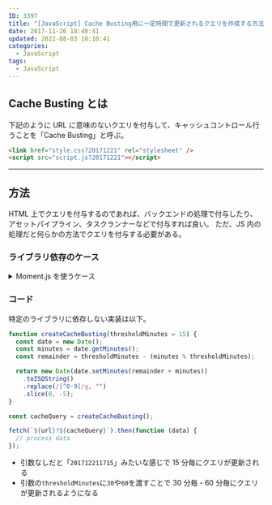 ```yaml
---
ID: 3397
title: "[JavaScript] Cache Busting用に一定時間で更新されるクエリを作成する方法"
date: 2017-11-26 18:40:41
updated: 2022-08-03 10:10:41
categories:
  - JavaScript
tags:
  - JavaScript
---
```


## Cache Busting とは

下記のように URL に意味のないクエリを付与して、キャッシュコントロール行うことを「Cache Busting」と呼ぶ。

```html
<link href="style.css?20171221" rel="stylesheet" />
<script src="script.js?20171221"></script>
```

---

## 方法

HTML 上でクエリを付与するのであれば、バックエンドの処理で付与したり、アセットパイプライン、タスクランナーなどで付与すれば良い。
ただ、JS 内の処理だと何らかの方法でクエリを付与する必要がある。

### ライブラリ依存のケース

<details>
  <summary>Moment.js を使うケース</summary>

- [Moment.js | Home](https://momentjs.com/)

ライブラリを使用せずピュアな JS だけで実装は可能だが、日付を操作するのは大変なので Moment.js を利用したケース。

```js
function createCacheBusting(thresholdMinutes = 15) {
  const start = moment();
  const remainder = thresholdMinutes - (start.minute() % thresholdMinutes);

  return moment(start).add("minutes", remainder).format("YYYYMMDDHHmm");
}
```

</details>

### コード

特定のライブラリに依存しない実装は以下。

```js
function createCacheBusting(thresholdMinutes = 15) {
  const date = new Date();
  const minutes = date.getMinutes();
  const remainder = thresholdMinutes - (minutes % thresholdMinutes);

  return new Date(date.setMinutes(remainder + minutes))
    .toISOString()
    .replace(/[^0-9]/g, "")
    .slice(0, -5);
}
```

```js
const cacheQuery = createCacheBusting();

fetch(`${url}?${cacheQuery}`).then(function (data) {
  // process data
});
```

- 引数なしだと「`201712211715`」みたいな感じで 15 分毎にクエリが更新される
- 引数の`thresholdMinutes`に`30`や`60`を渡すことで 30 分毎・60 分毎にクエリが更新されるようになる
